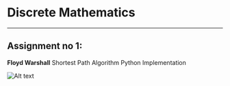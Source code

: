 # Discrete Mathematics
---

## Assignment no 1:

**Floyd Warshall** Shortest Path Algorithm Python Implementation

![Alt text](https://i.ibb.co/MZ1SFtX/1.png "OUTPUT")
